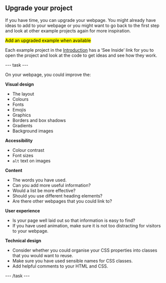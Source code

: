 ## Upgrade your project

If you have time, you can upgrade your webpage. You might already have ideas to add to your webpage or you might want to go back to the first step and look at other example projects again for more inspiration.

<mark>Add an upgraded example when available</mark>

Each example project in the [Introduction](.) has a ‘See Inside’ link for you to open the project and look at the code to get ideas and see how they work.

--- task ---

On your webpage, you could improve the:

**Visual design**
+ The layout
+ Colours
+ Fonts
+ Emojis
+ Graphics
+ Borders and box shadows
+ Gradients
+ Background images

**Accessibility**
+ Colour contrast
+ Font sizes
+ `alt` text on images

**Content**
+ The words you have used.
+ Can you add more useful information?
+ Would a list be more effective?
+ Should you use different heading elements?
+ Are there other webpages that you could link to?

**User experience**

+ Is your page well laid out so that information is easy to find?
+ If you have used animation, make sure it is not too distracting for visitors to your webpage.

**Technical design**

+ Consider whether you could organise your CSS properties into classes that you would want to reuse.
+ Make sure you have used sensible names for CSS classes.
+ Add helpful comments to your HTML and CSS.

--- /task ---



